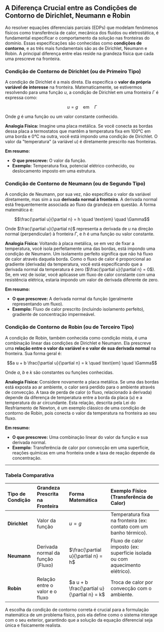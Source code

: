 ## A Diferença Crucial entre as Condições de Contorno de Dirichlet, Neumann e Robin

Ao resolver equações diferenciais parciais (EDPs) que modelam fenômenos físicos como transferência de calor, mecânica dos fluidos ou eletrostática, é fundamental especificar o comportamento da solução nas fronteiras do domínio. Essas especificações são conhecidas como **condições de contorno**, e as três mais fundamentais são as de Dirichlet, Neumann e Robin. A principal diferença entre elas reside na grandeza física que cada uma prescreve na fronteira.

### Condição de Contorno de Dirichlet (ou de Primeiro Tipo)

A condição de Dirichlet é a mais direta. Ela especifica o **valor da própria variável de interesse** na fronteira. Matematicamente, se estivermos resolvendo para uma função $u$, a condição de Dirichlet em uma fronteira $\Gamma$ é expressa como:

$$u = g \quad \text{em} \quad \Gamma$$

Onde $g$ é uma função ou um valor constante conhecido.

**Analogia Física:** Imagine uma placa metálica. Se você conecta as bordas dessa placa a termostatos que mantêm a temperatura fixa em 100°C em uma borda e 0°C na outra, você está impondo uma condição de Dirichlet. O valor da "temperatura" (a variável $u$) é diretamente prescrito nas fronteiras.

**Em resumo:**
* **O que prescreve:** O valor da função.
* **Exemplo:** Temperatura fixa, potencial elétrico conhecido, ou deslocamento imposto em uma estrutura.

### Condição de Contorno de Neumann (ou de Segundo Tipo)

A condição de Neumann, por sua vez, não especifica o valor da variável diretamente, mas sim a sua **derivada normal à fronteira**. A derivada normal está frequentemente associada ao fluxo da grandeza em questão. A forma matemática é:

$$\frac{\partial u}{\partial n} = h \quad \text{em} \quad \Gamma$$

Onde $\frac{\partial u}{\partial n}$ representa a derivada de $u$ na direção normal (perpendicular) à fronteira $\Gamma$, e $h$ é uma função ou valor constante.

**Analogia Física:** Voltando à placa metálica, se em vez de fixar a temperatura, você isola perfeitamente uma das bordas, está impondo uma condição de Neumann. Um isolamento perfeito significa que não há fluxo de calor através daquela borda. Como o fluxo de calor é proporcional ao gradiente (derivada) da temperatura, você está especificando que a derivada normal da temperatura é zero ($\frac{\partial u}{\partial n} = 0$). Se, em vez de isolar, você aplicasse um fluxo de calor constante com uma resistência elétrica, estaria impondo um valor de derivada diferente de zero.

**Em resumo:**
* **O que prescreve:** A derivada normal da função (geralmente representando um fluxo).
* **Exemplo:** Fluxo de calor prescrito (incluindo isolamento perfeito), gradiente de concentração impermeável.

### Condição de Contorno de Robin (ou de Terceiro Tipo)

A condição de Robin, também conhecida como condição mista, é uma combinação linear das condições de Dirichlet e Neumann. Ela prescreve uma **relação entre o valor da variável e o valor de sua derivada normal** na fronteira. Sua forma geral é:

$$a u + b \frac{\partial u}{\partial n} = k \quad \text{em} \quad \Gamma$$

Onde $a$, $b$ e $k$ são constantes ou funções conhecidas.

**Analogia Física:** Considere novamente a placa metálica. Se uma das bordas está exposta ao ar ambiente, o calor será perdido para o ambiente através de convecção. A taxa de perda de calor (o fluxo, relacionado à derivada) depende da diferença de temperatura entre a borda da placa ($u$) e a temperatura do ar circundante. Esta relação, descrita pela Lei do Resfriamento de Newton, é um exemplo clássico de uma condição de contorno de Robin, pois conecta o valor da temperatura na fronteira ao seu fluxo.

**Em resumo:**
* **O que prescreve:** Uma combinação linear do valor da função e sua derivada normal.
* **Exemplo:** Transferência de calor por convecção em uma superfície, reações químicas em uma fronteira onde a taxa de reação depende da concentração.

---

### Tabela Comparativa

| Tipo de Condição | Grandeza Prescrita na Fronteira | Forma Matemática | Exemplo Físico (Transferência de Calor) |
| :--- | :--- | :--- | :--- |
| **Dirichlet** | Valor da função | $u = g$ | Temperatura fixa na fronteira (ex: contato com um banho térmico). |
| **Neumann** | Derivada normal da função (Fluxo) | $\frac{\partial u}{\partial n} = h$ | Fluxo de calor imposto (ex: superfície isolada ou com aquecimento elétrico). |
| **Robin** | Relação entre o valor e o fluxo | $a u + b \frac{\partial u}{\partial n} = k$ | Troca de calor por convecção com o ambiente. |

A escolha da condição de contorno correta é crucial para a formulação matemática de um problema físico, pois ela define como o sistema interage com o seu exterior, garantindo que a solução da equação diferencial seja única e fisicamente realista.